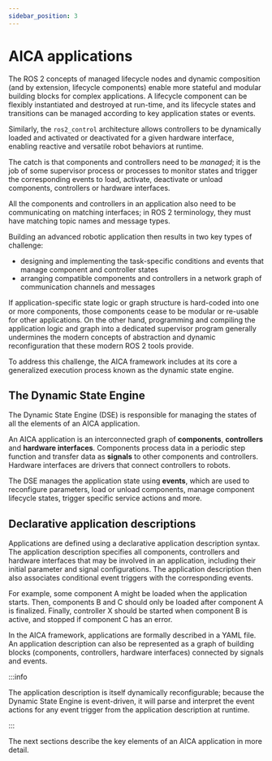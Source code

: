 ```yaml
---
sidebar_position: 3
---
```


# AICA applications

The ROS 2 concepts of managed lifecycle nodes and dynamic composition (and by extension, lifecycle components) enable
more stateful and modular building blocks for complex applications. A lifecycle component can be flexibly instantiated
and destroyed at run-time, and its lifecycle states and transitions can be managed according to key application states
or events.

Similarly, the `ros2_control` architecture allows controllers to be dynamically loaded and activated or deactivated for
a given hardware interface, enabling reactive and versatile robot behaviors at runtime.

The catch is that components and controllers need to be _managed_; it is the job of some supervisor process
or processes to monitor states and trigger the corresponding events to load, activate, deactivate or unload components,
controllers or hardware interfaces.

All the components and controllers in an application also need to be communicating on matching interfaces; in ROS 2
terminology, they must have matching topic names and message types.

Building an advanced robotic application then results in two key types of challenge:

- designing and implementing the task-specific conditions and events that manage component and controller states
- arranging compatible components and controllers in a network graph of communication channels and messages

If application-specific state logic or graph structure is hard-coded into one or more components, those components cease
to be modular or re-usable for other applications. On the other hand, programming and compiling the application logic
and graph into a dedicated supervisor program generally undermines the modern concepts of abstraction and dynamic
reconfiguration that these modern ROS 2 tools provide.

To address this challenge, the AICA framework includes at its core a generalized execution process known as the dynamic
state engine.

## The Dynamic State Engine

The Dynamic State Engine (DSE) is responsible for managing the states of all the elements of an AICA application.

An AICA application is an interconnected graph of **components**, **controllers** and **hardware interfaces**.
Components process data in a periodic step function and transfer data as **signals** to other components and
controllers. Hardware interfaces are drivers that connect controllers to robots.

The DSE manages the application state using **events**, which are used to reconfigure parameters, load
or unload components, manage component lifecycle states, trigger specific service actions and more.

## Declarative application descriptions

Applications are defined using a declarative application description syntax. The application description specifies all
components, controllers and hardware interfaces that may be involved in an application, including their initial
parameter and signal configurations. The application description then also associates conditional event triggers with
the corresponding events.

For example, some component A might be loaded when the application starts. Then, components B and C should only be
loaded after component A is finalized. Finally, controller X should be started when component B is active, and
stopped if component C has an error.

In the AICA framework, applications are formally described in a YAML file. An application description can also be
represented as a graph of building blocks (components, controllers, hardware interfaces) connected by signals and
events.

:::info

The application description is itself dynamically reconfigurable; because the Dynamic State Engine is event-driven,
it will parse and interpret the event actions for any event trigger from the application description at runtime.

:::

The next sections describe the key elements of an AICA application in more detail.